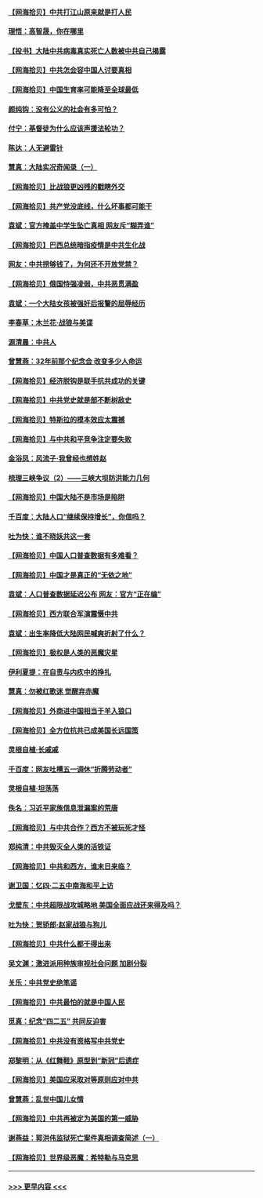 #### [【网海拾贝】中共打江山原来就是打人民](../pages/nsc993/n12954345.md?t=05180351) 
#### [理悟：高智晟，你在哪里](../pages/nsc993/n12953115.md?t=05180351) 
#### [【投书】大陆中共病毒真实死亡人数被中共自己揭露](../pages/nsc993/n12953050.md?t=05180351) 
#### [【网海拾贝】中共怎会容中国人讨要真相](../pages/nsc993/n12952161.md?t=05180351) 
#### [【网海拾贝】中国生育率可能降至全球最低](../pages/nsc993/n12948793.md?t=05180351) 
#### [颜纯钩：没有公义的社会有多可怕？](../pages/nsc993/n12947626.md?t=05180351) 
#### [付宁：基督徒为什么应该声援法轮功？](../pages/nsc993/n12947233.md?t=05180351) 
#### [陈达：人无避雷针](../pages/nsc993/n12947098.md?t=05180351) 
#### [慧真：大陆实况奇闻录（一）](../pages/nsc993/n12945811.md?t=05180351) 
#### [【网海拾贝】比战狼更凶残的戳瞎外交](../pages/nsc993/n12945717.md?t=05180351) 
#### [【网海拾贝】共产党没底线，什么坏事都可能干](../pages/nsc993/n12942090.md?t=05180351) 
#### [袁斌：官方掩盖中学生坠亡真相 网友斥“糊弄谁”](../pages/nsc993/n12942029.md?t=05180351) 
#### [【网海拾贝】巴西总统暗指疫情是中共生化战](../pages/nsc993/n12938999.md?t=05180351) 
#### [网友：中共捞够钱了，为何还不开放党禁？](../pages/nsc993/n12938952.md?t=05180351) 
#### [【网海拾贝】俄国恃强凌弱，中共恶贯满盈](../pages/nsc993/n12936626.md?t=05180351) 
#### [袁斌：一个大陆女孩被强奸后报警的屈辱经历](../pages/nsc993/n12936547.md?t=05180351) 
#### [李春草：木兰花·战狼与美谍](../pages/nsc993/n12935995.md?t=05180351) 
#### [源清晨：中共人](../pages/nsc993/n12935589.md?t=05180351) 
#### [曾慧燕：32年前那个纪念会 改变多少人命运](../pages/nsc993/n12934233.md?t=05180351) 
#### [【网海拾贝】经济脱钩是联手抗共成功的关键](../pages/nsc993/n12934176.md?t=05180351) 
#### [【网海拾贝】中共党史就是部不断树敌史](../pages/nsc993/n12932844.md?t=05180351) 
#### [【网海拾贝】特斯拉的模本效应太震撼](../pages/nsc993/n12925626.md?t=05180351) 
#### [【网海拾贝】与中共和平竞争注定要失败](../pages/nsc993/n12923326.md?t=05180351) 
#### [金浴凤：风流子‧我曾经也想姓赵](../pages/nsc993/n12920911.md?t=05180351) 
#### [梳理三峡争议（2）——三峡大坝防洪能力几何](../pages/nsc993/n12920173.md?t=05180351) 
#### [【网海拾贝】中国大陆不是市场是陷阱](../pages/nsc993/n12920143.md?t=05180351) 
#### [千百度：大陆人口“继续保持增长”，你信吗？](../pages/nsc993/n12918946.md?t=05180351) 
#### [吐为快：谁不晓妖共这一套](../pages/nsc993/n12918941.md?t=05180351) 
#### [【网海拾贝】中国人口普查数据有多难看？](../pages/nsc993/n12917822.md?t=05180351) 
#### [【网海拾贝】中国才是真正的“无依之地”](../pages/nsc993/n12915845.md?t=05180351) 
#### [袁斌：人口普查数据延迟公布 网友：官方“正在编”](../pages/nsc993/n12915748.md?t=05180351) 
#### [【网海拾贝】西方联合军演震慑中共](../pages/nsc993/n12913466.md?t=05180351) 
#### [袁斌：出生率降低大陆网民喊爽折射了什么？](../pages/nsc993/n12913365.md?t=05180351) 
#### [【网海拾贝】极权是人类的恶魔灾星](../pages/nsc993/n12910697.md?t=05180351) 
#### [伊利夏提：在自责与内疚中的挣扎](../pages/nsc993/n12910493.md?t=05180351) 
#### [慧真：勿被红歌迷 觉醒弃赤魔](../pages/nsc993/n12910485.md?t=05180351) 
#### [【网海拾贝】外商进中国相当于羊入狼口](../pages/nsc993/n12908274.md?t=05180351) 
#### [【网海拾贝】全方位抗共已成美国长远国策](../pages/nsc993/n12906878.md?t=05180351) 
#### [灵根自植‧长戚戚](../pages/nsc993/n12905585.md?t=05180351) 
#### [千百度：网友吐槽五一调休“折腾劳动者”](../pages/nsc993/n12905934.md?t=05180351) 
#### [灵根自植‧坦荡荡](../pages/nsc993/n12905562.md?t=05180351) 
#### [佚名：习近平家族信息泄漏案的荒唐](../pages/nsc993/n12904705.md?t=05180351) 
#### [【网海拾贝】与中共合作？西方不被玩死才怪](../pages/nsc993/n12903873.md?t=05180351) 
#### [郑纯清：中共毁灭全人类的活铁证](../pages/nsc993/n12903785.md?t=05180351) 
#### [【网海拾贝】中共和西方，谁末日来临？](../pages/nsc993/n12903482.md?t=05180351) 
#### [谢卫国：忆四‧二五中南海和平上访](../pages/nsc993/n12902192.md?t=05180351) 
#### [戈壁东：中共超限战攻城略地 美国全面应战还来得及吗？](../pages/nsc993/n12902297.md?t=05180351) 
#### [吐为快：贺骄郎‧赵家战狼与狗儿](../pages/nsc993/n12902280.md?t=05180351) 
#### [【网海拾贝】中共什么都干得出来](../pages/nsc993/n12897500.md?t=05180351) 
#### [吴文渊：激进派用种族审视社会问题 加剧分裂](../pages/nsc993/n12893881.md?t=05180351) 
#### [关乐：中共党史绝笔谣](../pages/nsc993/n12897270.md?t=05180351) 
#### [【网海拾贝】中共最怕的就是中国人民](../pages/nsc993/n12894705.md?t=05180351) 
#### [觅真：纪念“四二五” 共同反迫害](../pages/nsc993/n12894553.md?t=05180351) 
#### [【网海拾贝】中共没有资格写中共党史](../pages/nsc993/n12892231.md?t=05180351) 
#### [郑黎明：从《红舞鞋》原型到“新冠”后遗症](../pages/nsc993/n12890469.md?t=05180351) 
#### [【网海拾贝】美国应采取对等原则应对中共](../pages/nsc993/n12889176.md?t=05180351) 
#### [曾慧燕：乱世中国儿女情](../pages/nsc993/n12887931.md?t=05180351) 
#### [【网海拾贝】中共再被定为美国的第一威胁](../pages/nsc993/n12887580.md?t=05180351) 
#### [谢燕益：郭洪伟监狱死亡案件真相调查简述（一）](../pages/nsc993/n12885648.md?t=05180351) 
#### [【网海拾贝】世界级恶魔：希特勒与马克思](../pages/nsc993/n12884062.md?t=05180351) 

----
#### [ >>> 更早内容 <<< ](../indexes/nsc993-earlier.md)
